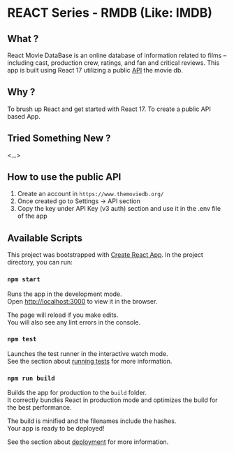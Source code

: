 # REACT Series - RMDB (Like: IMDB)


## What ?

React Movie DataBase is an online database of information related to films – including cast, production crew, ratings, and fan and critical reviews. This app is built using React 17 utilizing a public [API](https://themoviedb.org/) the movie db.

## Why ?

To brush up React and get started with React 17. To create a public API based App.


## Tried Something New ?

<...>

## How to use the public API

1. Create an account in `https://www.themoviedb.org/`
2. Once created go to Settings -> API section
3. Copy the key under API Key (v3 auth) section and use it in the .env file of the app


## Available Scripts

This project was bootstrapped with [Create React App](https://github.com/facebook/create-react-app). In the project directory, you can run:

### `npm start`

Runs the app in the development mode.<br />
Open [http://localhost:3000](http://localhost:3000) to view it in the browser.

The page will reload if you make edits.<br />
You will also see any lint errors in the console.

### `npm test`

Launches the test runner in the interactive watch mode.<br />
See the section about [running tests](https://facebook.github.io/create-react-app/docs/running-tests) for more information.

### `npm run build`

Builds the app for production to the `build` folder.<br />
It correctly bundles React in production mode and optimizes the build for the best performance.

The build is minified and the filenames include the hashes.<br />
Your app is ready to be deployed!

See the section about [deployment](https://facebook.github.io/create-react-app/docs/deployment) for more information.

